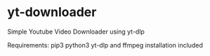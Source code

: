 # yt-downloader
Simple Youtube Video Downloader using yt-dlp

Requirements:
  pip3
  python3
  yt-dlp and ffmpeg installation included
